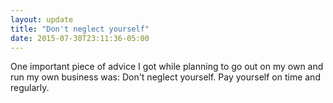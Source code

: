 ```yaml
---
layout: update
title: "Don't neglect yourself"
date: 2015-07-30T23:11:36-05:00
---
```


One important piece of advice I got while planning to go out on my own and run my own business was: Don't neglect yourself. Pay yourself on time and regularly. 